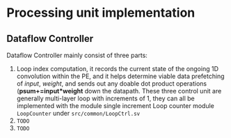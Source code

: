 # Processing unit implementation
## Dataflow Controller
Dataflow Controller mainly consist of three parts:
1. Loop index computation, it records the current state of the ongoing 1D convolution within the PE, and it helps determine viable data prefetching of *input*, *weight*, and sends out any doable dot product operations (**psum+=input*weight** down the datapath. These three control unit are generally multi-layer loop with increments of 1, they can all be implemented with the module single increment Loop counter module `LoopCounter` under `src/common/LoopCtrl.sv`
2. `TODO`
3. `TODO` 
